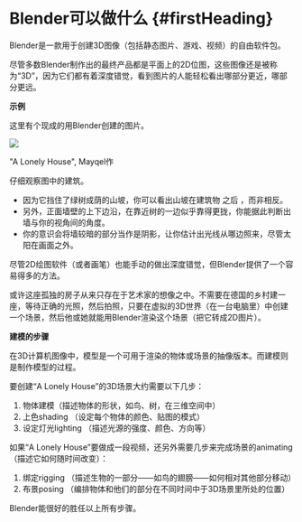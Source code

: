 # Blender可以做什么 {#firstHeading}

Blender是一款用于创建3D图像（包括静态图片、游戏、视频）的自由软件包。

尽管多数Blender制作出的最终产品都是平面上的2D位图，这些图像还是被称为“3D”，因为它们都有着深度错觉，看到图片的人能轻松看出哪部分更近，哪部分更远。

**示例**

这里有个现成的用Blender创建的图片。

[![](https://upload.wikimedia.org/wikipedia/commons/thumb/3/39/Lone_House.jpg/400px-Lone_House.jpg)](https://zh.wikibooks.org/wiki/File:Lone_House.jpg)

 "A Lonely House", Mayqel作

仔细观察图中的建筑。

* 因为它挡住了绿树成荫的山坡，你可以看出山坡在建筑物
  之后
  ，而非相反。
* 另外，正面墙壁的上下边沿，在靠近树的一边似乎靠得更拢，你能据此判断出墙与你的视角间的角度。
* 你的意识会将墙较暗的部分当作是阴影，让你估计出光线从哪边照来，尽管太阳在画面之外。

尽管2D绘图软件（或者画笔）也能手动的做出深度错觉，但Blender提供了一个容易得多的方法。

或许这座孤独的房子从来只存在于艺术家的想像之中。不需要在德国的乡村建一座，等待正确的光照，然后拍照，只要在虚拟的3D世界（在一台电脑里）中创建一个场景，然后他或她就能用Blender渲染这个场景（把它转成2D图片）。

**建模的步骤**

在3D计算机图像中，模型是一个可用于渲染的物体或场景的抽像版本。而建模则是制作模型的过程。

要创建“A Lonely House”的3D场景大约需要以下几步：

1. 物体建模（描述物体的形状，如鸟、树，在三维空间中）
2. 上色shading
    （设定每个物体的颜色、贴图的模式）
3. 设定灯光lighting
    （描述光源的强度、颜色、方向等）

如果“A Lonely House”要做成一段视频，还另外需要几步来完成场景的animating（描述它如何随时间改变）：

1. 绑定rigging
    （描述生物的一部分——如鸟的翅膀——如何相对其他部分移动）
2. 布景posing
    （编排物体和他们的部分在不同时间中于3D场景里所处的位置）

Blender能很好的胜任以上所有步骤。



